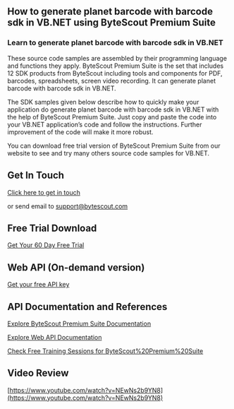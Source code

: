 ## How to generate planet barcode with barcode sdk in VB.NET using ByteScout Premium Suite

### Learn to generate planet barcode with barcode sdk in VB.NET

These source code samples are assembled by their programming language and functions they apply. ByteScout Premium Suite is the set that includes 12 SDK products from ByteScout including tools and components for PDF, barcodes, spreadsheets, screen video recording. It can generate planet barcode with barcode sdk in VB.NET.

The SDK samples given below describe how to quickly make your application do generate planet barcode with barcode sdk in VB.NET with the help of ByteScout Premium Suite. Just copy and paste the code into your VB.NET application’s code and follow the instructions. Further improvement of the code will make it more robust.

You can download free trial version of ByteScout Premium Suite from our website to see and try many others source code samples for VB.NET.

## Get In Touch

[Click here to get in touch](https://bytescout.zendesk.com/hc/en-us/requests/new?subject=ByteScout%20Premium%20Suite%20Question)

or send email to [support@bytescout.com](mailto:support@bytescout.com?subject=ByteScout%20Premium%20Suite%20Question) 

## Free Trial Download

[Get Your 60 Day Free Trial](https://bytescout.com/download/web-installer?utm_source=github-readme)

## Web API (On-demand version)

[Get your free API key](https://pdf.co/documentation/api?utm_source=github-readme)

## API Documentation and References

[Explore ByteScout Premium Suite Documentation](https://bytescout.com/documentation/index.html?utm_source=github-readme)

[Explore Web API Documentation](https://pdf.co/documentation/api?utm_source=github-readme)

[Check Free Training Sessions for ByteScout%20Premium%20Suite](https://academy.bytescout.com/)

## Video Review

[https://www.youtube.com/watch?v=NEwNs2b9YN8](https://www.youtube.com/watch?v=NEwNs2b9YN8)